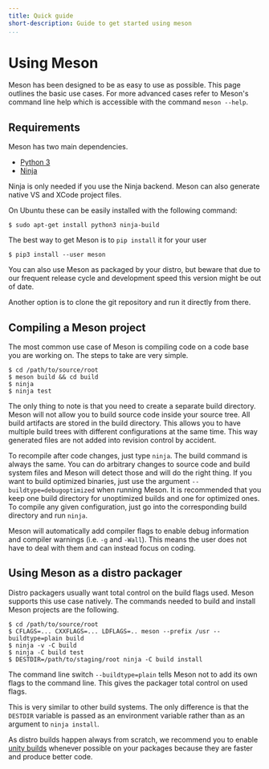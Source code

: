 ```yaml
---
title: Quick guide
short-description: Guide to get started using meson
...
```


# Using Meson

Meson has been designed to be as easy to use as possible. This page outlines the basic use cases. For more advanced cases refer to Meson's command line help which is accessible with the command `meson --help`.

Requirements
--

Meson has two main dependencies.

* [Python 3](http://python.org)
* [Ninja](https://github.com/ninja-build/ninja/)

Ninja is only needed if you use the Ninja backend. Meson can also generate native VS and XCode project files.

On Ubuntu these can be easily installed with the following command:

```console
$ sudo apt-get install python3 ninja-build
```

The best way to get Meson is to `pip install` it for your user

```console
$ pip3 install --user meson
```

You can also use Meson as packaged by your distro, but beware that due to our frequent release cycle and development speed this version might be out of date.

Another option is to clone the git repository and run it directly from there.

Compiling a Meson project
--

The most common use case of Meson is compiling code on a code base you are working on. The steps to take are very simple.

```console
$ cd /path/to/source/root
$ meson build && cd build
$ ninja
$ ninja test
```

The only thing to note is that you need to create a separate build directory. Meson will not allow you to build source code inside your source tree. All build artifacts are stored in the build directory. This allows you to have multiple build trees with different configurations at the same time. This way generated files are not added into revision control by accident.

To recompile after code changes, just type `ninja`. The build command is always the same. You can do arbitrary changes to source code and build system files and Meson will detect those and will do the right thing. If you want to build optimized binaries, just use the argument `--buildtype=debugoptimized` when running Meson. It is recommended that you keep one build directory for unoptimized builds and one for optimized ones. To compile any given configuration, just go into the corresponding build directory and run `ninja`.

Meson will automatically add compiler flags to enable debug information and compiler warnings (i.e. `-g` and `-Wall`). This means the user does not have to deal with them and can instead focus on coding.

Using Meson as a distro packager
--

Distro packagers usually want total control on the build flags used. Meson supports this use case natively. The commands needed to build and install Meson projects are the following.

```console
$ cd /path/to/source/root
$ CFLAGS=... CXXFLAGS=... LDFLAGS=.. meson --prefix /usr --buildtype=plain build
$ ninja -v -C build
$ ninja -C build test
$ DESTDIR=/path/to/staging/root ninja -C build install
````

The command line switch `--buildtype=plain` tells Meson not to add its own flags to the command line. This gives the packager total control on used flags.

This is very similar to other build systems. The only difference is that the `DESTDIR` variable is passed as an environment variable rather than as an argument to `ninja install`.

As distro builds happen always from scratch, we recommend you to enable [unity builds](Unity-builds.md) whenever possible on your packages because they are faster and produce better code.
